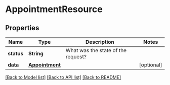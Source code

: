 # AppointmentResource

## Properties
Name | Type | Description | Notes
------------ | ------------- | ------------- | -------------
**status** | **String** | What was the state of the request? | 
**data** | [**Appointment**](Appointment.md) |  | [optional] 

[[Back to Model list]](../README.md#documentation-for-models) [[Back to API list]](../README.md#documentation-for-api-endpoints) [[Back to README]](../README.md)


